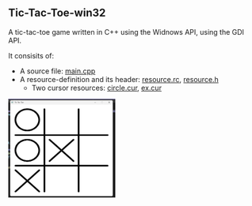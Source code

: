 ## Tic-Tac-Toe-win32

A tic-tac-toe game written in C++ using the Widnows API, using the GDI API.

It consisits of: 
- A source file: [main.cpp](/Tic-Tac-Toe-win32/main.cpp)
- A resource-definition and its header: [resource.rc](/Tic-Tac-Toe-win32/resource.rc), [resource.h](/Tic-Tac-Toe-win32/resource.h)
  - Two cursor resources: [circle.cur](/Tic-Tac-Toe-win32/circle.cur), [ex.cur](/Tic-Tac-Toe-win32/ex.cur)

<img src="/Application.png" wdith=200 height=200>
